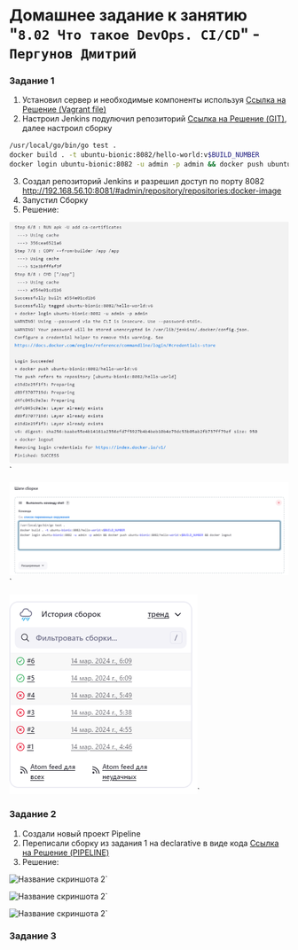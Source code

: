 # Домашнее задание к занятию "`8.02 Что такое DevOps. СI/СD`" - `Пергунов Дмитрий`

### Задание 1
1. Установил сервер и необходимые компоненты используя [Ссылка на Решение (Vagrant file)](https://github.com/dimindrol/pergunovdv_8-02-hw/blob/main/Vagrantfile)
2. Настроил Jenkins подулючил репозиторий [Ссылка на Решение (GIT)]([https://github.com/netology-code/sdvps-materials.git), далее настроил сборку
```bash
/usr/local/go/bin/go test .
docker build . -t ubuntu-bionic:8082/hello-world:v$BUILD_NUMBER
docker login ubuntu-bionic:8082 -u admin -p admin && docker push ubuntu-bionic:8082/hello-world:v$BUILD_NUMBER && docker logout
```
3. Создал репозиторий Jenkins и разрешил доступ по порту 8082 http://192.168.56.10:8081/#admin/repository/repositories:docker-image
4. Запустил Сборку
5. Решение:

![Название скриншота 2](https://github.com/dimindrol/pergunovdv_8-02-hw/blob/e3e9b08d11d010c8e63556e2499d9f442a6a2264/img/jencins.png)`

![Название скриншота 2](https://github.com/dimindrol/pergunovdv_8-02-hw/blob/83fc29618165bcdb2fe97be915f871767eb0f2c1/img/%D0%A1%D0%BD%D0%B8%D0%BC%D0%BE%D0%BA%20%D1%8D%D0%BA%D1%80%D0%B0.png)`

![Название скриншота 2](https://github.com/dimindrol/pergunovdv_8-02-hw/blob/e3e9b08d11d010c8e63556e2499d9f442a6a2264/img/%D0%A1%D0%BD%D0%B8%D0%BC%D0%BE%D0%BA%20%D1%8D%D0%BA%D1%80%D0%B0%D0%BD%D0%B0%202024.png)`

 
### Задание 2
1. Создали новый проект Pipeline
2. Переписали сборку из задания 1 на declarative в виде кода [Ссылка на Решение (PIPELINE)](https://github.com/dimindrol/pergunovdv_8-02-hw/blob/main/pipeline)
3. Решение:
   
![Название скриншота 2]()`

![Название скриншота 2]()`

![Название скриншота 2]()`

### Задание 3


